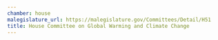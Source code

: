```yaml
---
chamber: house
malegislature_url: https://malegislature.gov/Committees/Detail/H51
title: House Committee on Global Warming and Climate Change
---
```

